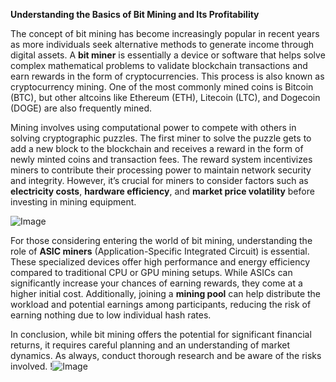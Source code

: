 **Understanding the Basics of Bit Mining and Its Profitability**

The concept of bit mining has become increasingly popular in recent years as more individuals seek alternative methods to generate income through digital assets. A **bit miner** is essentially a device or software that helps solve complex mathematical problems to validate blockchain transactions and earn rewards in the form of cryptocurrencies. This process is also known as cryptocurrency mining. One of the most commonly mined coins is Bitcoin (BTC), but other altcoins like Ethereum (ETH), Litecoin (LTC), and Dogecoin (DOGE) are also frequently mined.

Mining involves using computational power to compete with others in solving cryptographic puzzles. The first miner to solve the puzzle gets to add a new block to the blockchain and receives a reward in the form of newly minted coins and transaction fees. The reward system incentivizes miners to contribute their processing power to maintain network security and integrity. However, it’s crucial for miners to consider factors such as **electricity costs**, **hardware efficiency**, and **market price volatility** before investing in mining equipment.

![Image](https://github.com/user-attachments/assets/590b50a7-4459-4e76-8a31-559aed223621)

For those considering entering the world of bit mining, understanding the role of **ASIC miners** (Application-Specific Integrated Circuit) is essential. These specialized devices offer high performance and energy efficiency compared to traditional CPU or GPU mining setups. While ASICs can significantly increase your chances of earning rewards, they come at a higher initial cost. Additionally, joining a **mining pool** can help distribute the workload and potential earnings among participants, reducing the risk of earning nothing due to low individual hash rates.

In conclusion, while bit mining offers the potential for significant financial returns, it requires careful planning and an understanding of market dynamics. As always, conduct thorough research and be aware of the risks involved. !![Image](https://github.com/user-attachments/assets/590b50a7-4459-4e76-8a31-559aed223621)